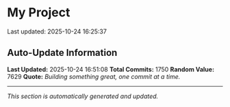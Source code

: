 # My Project


Last updated: 2025-10-24 16:25:37





























































































































































































































































































































































































































































































































































































































































































































































































































































































































































































































































































































































































































































































































































































































































































































































































































































































































































































































































































































































































































































































































































































































## Auto-Update Information

**Last Updated:** 2025-10-24 16:51:08
**Total Commits:** 1750
**Random Value:** 7629
**Quote:** _Building something great, one commit at a time._

---
_This section is automatically generated and updated._
